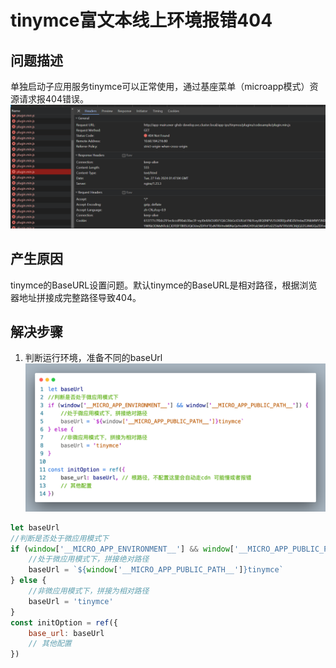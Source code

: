 # tinymce富文本线上环境报错404
## 问题描述
单独启动子应用服务tinymce可以正常使用，通过基座菜单（microapp模式）资源请求报404错误。
![tinymce富文本线上环境报错404](../images/9-1.png)

## 产生原因
tinymce的BaseURL设置问题。默认tinymce的BaseURL是相对路径，根据浏览器地址拼接成完整路径导致404。

## 解决步骤
1. 判断运行环境，准备不同的baseUrl
![tinymce富文本线上环境报错404](../images/9-2.png)

```js
let baseUrl
//判断是否处于微应用模式下
if (window['__MICRO_APP_ENVIRONMENT__'] && window['__MICRO_APP_PUBLIC_PATH__']) {
    //处于微应用模式下，拼接绝对路径
    baseUrl = `${window['__MICRO_APP_PUBLIC_PATH__']}tinymce`
} else {
    //非微应用模式下，拼接为相对路径
    baseUrl = 'tinymce'
}
const initOption = ref({
    base_url: baseUrl
    // 其他配置
})
```